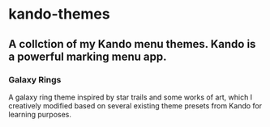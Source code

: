 # kando-themes
A collction of my Kando menu themes.
Kando is a powerful marking menu app.
---

### Galaxy Rings
A galaxy ring theme inspired by star trails and some works of art, which I creatively modified based on several existing theme presets from Kando for learning purposes.


